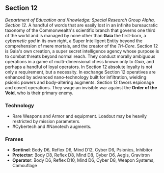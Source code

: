 ## Section 12

*Department of Education and Knowledge: Special Research Group Alpha, Section 12*. A handful of words that are easily lost in an infinite bureaucratic taxonomy of the Commonwealth's scientific branch that governs one third of the world and is managed by none other than **Gaia** the first-born, a *cybernetic god* in its own right, a Super Intelligent Entity beyond the comprehension of mere mortals, and the creator of the *Tri-Core*. Section 12 is Gaia's own creation, a super secret intelligence agency whose purpose is to combat threats beyond normal reach. They conduct morally ambiguous operations in a game of multi-dimensional chess known only to *Gaia*, and perhaps a handful of loyal operators. In Section 12 absolute loyalty is not only a requirement, but a necessity. In exchange Section 12 operatives are enhanced by advanced nano-technology built for infiltration, wielding psionic powers and body-altering augments. Section 12 favors espionage and covert operations. They wage an invisible war against the **Order of the Void**, who is their primary enemy.

### Technology

- Rare Weapons and Armor and equipment. Loadout may be heavily restricted by mission parameters.
- #Cybertech and #Nanotech augments.

### Frames

- **Sentinel**: Body D6, Reflex D6, Mind D12, Cyber D6, Psionics, Inhibitor
- **Protector**: Body D8, Reflex D8, Mind D8, Cyber D6, Aegis, Gravitron
- **Operator**: Body D6, Reflex D10, Mind D6, Cyber D8, Weapon Systems, Camouflage